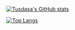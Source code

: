 [![Tusdasa's GitHub stats](https://github-readme-stats.vercel.app/api?username=tusdasa)](https://github.com/tusdasa/github-readme-stats)

[![Top Langs](https://github-readme-stats.vercel.app/api/top-langs/?username=tusdasa&layout=compact)](https://github.com/tusdasa/github-readme-stats)